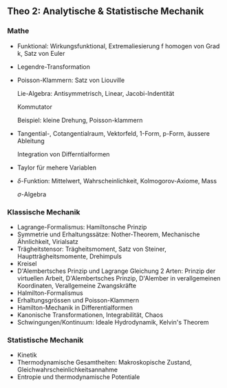## Theo 2: Analytische & Statistische Mechanik

### Mathe

* Funktional: Wirkungsfunktional, Extremaliesierung
  f homogen von Grad k, Satz von Euler

* Legendre-Transformation

* Poisson-Klammern: Satz von Liouville

  Lie-Algebra: Antisymmetrisch, Linear, Jacobi-Indentität

  Kommutator

  Beispiel: kleine Drehung, Poisson-klammern

* Tangential-, Cotangentialraum, Vektorfeld, 1-Form, p-Form, äussere Ableitung

  Integration von Differntialformen

* Taylor für mehere Variablen

* $\delta$-Funktion: Mittelwert, Wahrscheinlichkeit, Kolmogorov-Axiome, Mass

  $\sigma$-Algebra

### Klassische Mechanik

* Lagrange-Formalismus: Hamiltonsche Prinzip
* Symmetrie und Erhaltungssätze: Nother-Theorem, Mechanische Ähnlichkeit, Virialsatz
* Trägheitstensor: Trägheitsmoment, Satz von Steiner, Hauptträgheitsmomente, Drehimpuls
* Kreisel
* D'Alembertsches Prinzip und Lagrange Gleichung 2 Arten: Prinzip der virtuellen Arbeit, D'Alembertsches Prinzip, D'Alember in verallgemeinen Koordinaten, Verallgemeine
  Zwangskräfte
* Halmilton-Formalismus
* Erhaltungsgrössen und Poisson-Klammern
* Hamilton-Mechanik in Differentialformen
* Kanonische Transformationen, Integrabilität, Chaos
* Schwingungen/Kontinuum: Ideale Hydrodynamik, Kelvin's Theorem

### Statistische Mechanik

* Kinetik
* Thermodynamische Gesamtheiten: Makroskopische Zustand, Gleichwahrscheinlichkeitsannahme
* Entropie und thermodynamische Potentiale


